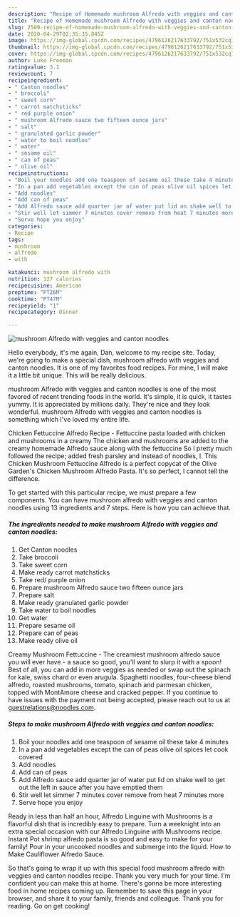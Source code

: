 ```yaml
---
description: "Recipe of Homemade mushroom Alfredo with veggies and canton noodles"
title: "Recipe of Homemade mushroom Alfredo with veggies and canton noodles"
slug: 2509-recipe-of-homemade-mushroom-alfredo-with-veggies-and-canton-noodles
date: 2020-04-29T02:35:35.845Z
image: https://img-global.cpcdn.com/recipes/4796126217633792/751x532cq70/mushroom-alfredo-with-veggies-and-canton-noodles-recipe-main-photo.jpg
thumbnail: https://img-global.cpcdn.com/recipes/4796126217633792/751x532cq70/mushroom-alfredo-with-veggies-and-canton-noodles-recipe-main-photo.jpg
cover: https://img-global.cpcdn.com/recipes/4796126217633792/751x532cq70/mushroom-alfredo-with-veggies-and-canton-noodles-recipe-main-photo.jpg
author: Luke Freeman
ratingvalue: 3.1
reviewcount: 7
recipeingredient:
- " Canton noodles"
- " broccoli"
- " sweet corn"
- " carrot matchsticks"
- " red purple onion"
- " mushroom Alfredo sauce two fifteen ounce jars"
- " salt"
- " granulated garlic powder"
- " water to boil noodles"
- " water"
- " sesame oil"
- " can of peas"
- " olive oil"
recipeinstructions:
- "Boil your noodles add one teaspoon of sesame oil these take 4 minutes"
- "In a pan add vegetables except the can of peas olive oil spices let cook covered"
- "Add noodles"
- "Add can of peas"
- "Add Alfredo sauce add quarter jar of water put lid on shake well to get out the left in sauce after you have emptied them"
- "Stir well let simmer 7 minutes cover remove from heat 7 minutes more"
- "Serve hope you enjoy"
categories:
- Recipe
tags:
- mushroom
- alfredo
- with

katakunci: mushroom alfredo with 
nutrition: 127 calories
recipecuisine: American
preptime: "PT26M"
cooktime: "PT47M"
recipeyield: "1"
recipecategory: Dinner

---
```



![mushroom Alfredo with veggies and canton noodles](https://img-global.cpcdn.com/recipes/4796126217633792/751x532cq70/mushroom-alfredo-with-veggies-and-canton-noodles-recipe-main-photo.jpg)

Hello everybody, it's me again, Dan, welcome to my recipe site. Today, we're going to make a special dish, mushroom alfredo with veggies and canton noodles. It is one of my favorites food recipes. For mine, I will make it a little bit unique. This will be really delicious.

mushroom Alfredo with veggies and canton noodles is one of the most favored of recent trending foods in the world. It's simple, it is quick, it tastes yummy. It is appreciated by millions daily. They're nice and they look wonderful. mushroom Alfredo with veggies and canton noodles is something which I've loved my entire life.

Chicken Fettuccine Alfredo Recipe - Fettuccine pasta loaded with chicken and mushrooms in a creamy The chicken and mushrooms are added to the creamy homemade Alfredo sauce along with the fettuccine So I pretty much followed the recipe; added fresh parsley and instead of noodles, I. This Chicken Mushroom Fettuccine Alfredo is a perfect copycat of the Olive Garden&#39;s Chicken Mushroom Alfredo Pasta. It&#39;s so perfect, I cannot tell the difference.


To get started with this particular recipe, we must prepare a few components. You can have mushroom alfredo with veggies and canton noodles using 13 ingredients and 7 steps. Here is how you can achieve that.

<!--inarticleads1-->

##### The ingredients needed to make mushroom Alfredo with veggies and canton noodles:

1. Get  Canton noodles
1. Take  broccoli
1. Take  sweet corn
1. Make ready  carrot matchsticks
1. Take  red/ purple onion
1. Prepare  mushroom Alfredo sauce two fifteen ounce jars
1. Prepare  salt
1. Make ready  granulated garlic powder
1. Take  water to boil noodles
1. Get  water
1. Prepare  sesame oil
1. Prepare  can of peas
1. Make ready  olive oil


Creamy Mushroom Fettuccine - The creamiest mushroom alfredo sauce you will ever have - a sauce so good, you&#39;ll want to slurp it with a spoon! Best of all, you can add in more veggies as needed or swap out the spinach for kale, swiss chard or even arugula. Spaghetti noodles, four-cheese blend alfredo, roasted mushrooms, tomato, spinach and parmesan chicken, topped with MontAmore cheese and cracked pepper. If you continue to have issues with the payment not being accepted, please reach out to us at guestrelations@noodles.com. 

<!--inarticleads2-->

##### Steps to make mushroom Alfredo with veggies and canton noodles:

1. Boil your noodles add one teaspoon of sesame oil these take 4 minutes
1. In a pan add vegetables except the can of peas olive oil spices let cook covered
1. Add noodles
1. Add can of peas
1. Add Alfredo sauce add quarter jar of water put lid on shake well to get out the left in sauce after you have emptied them
1. Stir well let simmer 7 minutes cover remove from heat 7 minutes more
1. Serve hope you enjoy


Ready in less than half an hour, Alfredo Linguine with Mushrooms is a flavorful dish that is incredibly easy to prepare. Turn a weeknight into an extra special occasion with our Alfredo Linguine with Mushrooms recipe. Instant Pot shrimp alfredo pasta is so good and easy to make for your family! Pour in your uncooked noodles and submerge into the liquid. How to Make Cauliflower Alfredo Sauce. 

So that's going to wrap it up with this special food mushroom alfredo with veggies and canton noodles recipe. Thank you very much for your time. I'm confident you can make this at home. There's gonna be more interesting food in home recipes coming up. Remember to save this page in your browser, and share it to your family, friends and colleague. Thank you for reading. Go on get cooking!
